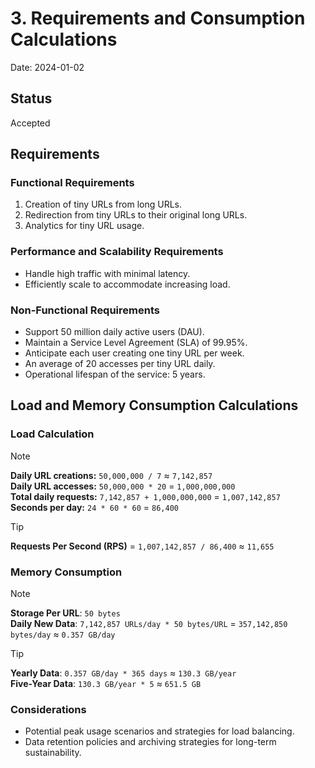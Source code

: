 # 3. Requirements and Consumption Calculations

Date: 2024-01-02

## Status

Accepted

## Requirements

### Functional Requirements

1. Creation of tiny URLs from long URLs.
2. Redirection from tiny URLs to their original long URLs.
3. Analytics for tiny URL usage.

### Performance and Scalability Requirements

* Handle high traffic with minimal latency.
* Efficiently scale to accommodate increasing load.

### Non-Functional Requirements

* Support 50 million daily active users (DAU).
* Maintain a Service Level Agreement (SLA) of 99.95%.
* Anticipate each user creating one tiny URL per week.
* An average of 20 accesses per tiny URL daily.
* Operational lifespan of the service: 5 years.

## Load and Memory Consumption Calculations

### Load Calculation

> [!NOTE]
>
> **Daily URL creations:** `50,000,000 / 7` ≈ `7,142,857`  
> **Daily URL accesses:** `50,000,000 * 20` = `1,000,000,000`  
> **Total daily requests:** `7,142,857 + 1,000,000,000` = `1,007,142,857`  
> **Seconds per day:** `24 * 60 * 60` = `86,400`
 
> [!TIP]
>
> **Requests Per Second (RPS)** = `1,007,142,857 / 86,400` ≈ `11,655`

### Memory Consumption

> [!NOTE]
> 
> **Storage Per URL**: `50 bytes`  
> **Daily New Data**: `7,142,857 URLs/day * 50 bytes/URL` = `357,142,850 bytes/day` ≈ `0.357 GB/day`  

> [!TIP]
>
> **Yearly Data**: `0.357 GB/day * 365 days` ≈ `130.3 GB/year`  
> **Five-Year Data**: `130.3 GB/year * 5` ≈ `651.5 GB`

### Considerations

* Potential peak usage scenarios and strategies for load balancing.
* Data retention policies and archiving strategies for long-term sustainability.
